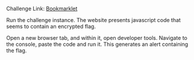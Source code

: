 Challenge Link: [Bookmarklet](https://play.picoctf.org/practice/challenge/406)

Run the challenge instance. The website presents javascript code that seems to contain an encrypted flag.

Open a new browser tab, and within it, open developer tools. Navigate to the console, paste the code and run it.
This generates an alert containing the flag.
